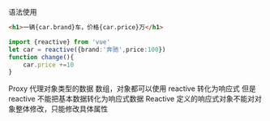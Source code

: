 语法使用
```html
<h1>一辆{car.brand}车，价格{car.price}万</h1>
```

```ts
import {reactive} from 'vue'
let car = reactive({brand:'奔驰',price:100})
function change(){
	car.price +=10
}
```
Proxy 代理对象类型的数据
数组，对象都可以使用 reactive 转化为响应式
但是 reactive 不能把基本数据转化为响应式数据
Reactive 定义的响应式对象不能对对象整体修改，只能修改具体属性